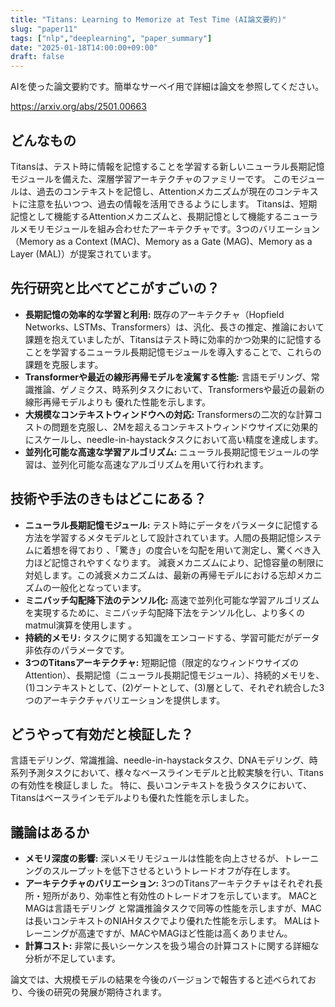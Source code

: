 ```yaml
---
title: "Titans: Learning to Memorize at Test Time (AI論文要約)"
slug: "paper11"
tags: ["nlp","deeplearning", "paper_summary"]
date: "2025-01-18T14:00:00+09:00"
draft: false
---
```


AIを使った論文要約です。簡単なサーベイ用で詳細は論文を参照してください。

https://arxiv.org/abs/2501.00663


## どんなもの

Titansは、テスト時に情報を記憶することを学習する新しいニューラル長期記憶モジュールを備えた、深層学習アーキテクチャのファミリーです。  このモジュールは、過去のコンテキストを記憶し、Attentionメカニズムが現在のコンテキストに注意を払いつつ、過去の情報を活用できるようにします。  Titansは、短期記憶として機能するAttentionメカニズムと、長期記憶として機能するニューラルメモリモジュールを組み合わせたアーキテクチャです。3つのバリエーション（Memory as a Context (MAC)、Memory as a Gate (MAG)、Memory as a Layer (MAL)）が提案されています。


## 先行研究と比べてどこがすごいの？

* **長期記憶の効率的な学習と利用:**  既存のアーキテクチャ（Hopfield Networks、LSTMs、Transformers）は、汎化、長さの推定、推論において課題を抱えていましたが、Titansはテスト時に効率的かつ効果的に記憶することを学習するニューラル長期記憶モジュールを導入することで、これらの課題を克服します。
* **Transformerや最近の線形再帰モデルを凌駕する性能:** 言語モデリング、常識推論、ゲノミクス、時系列タスクにおいて、Transformersや最近の最新の線形再帰モデルよりも 優れた性能を示します。
* **大規模なコンテキストウィンドウへの対応:**  Transformersの二次的な計算コストの問題を克服し、2Mを超えるコンテキストウィンドウサイズに効果的にスケールし、needle-in-haystackタスクにおいて高い精度を達成します。
* **並列化可能な高速な学習アルゴリズム:**  ニューラル長期記憶モジュールの学習は、並列化可能な高速なアルゴリズムを用いて行われます。


## 技術や手法のきもはどこにある？

* **ニューラル長期記憶モジュール:**  テスト時にデータをパラメータに記憶する方法を学習するメタモデルとして設計されています。人間の長期記憶システムに着想を得ており 、「驚き」の度合いを勾配を用いて測定し、驚くべき入力ほど記憶されやすくなります。  減衰メカニズムにより、記憶容量の制限に対処します。この減衰メカニズムは、最新の再帰モデルにおける忘却メカニズムの一般化となっています。
* **ミニバッチ勾配降下法のテンソル化:**  高速で並列化可能な学習アルゴリズムを実現するために、ミニバッチ勾配降下法をテンソル化し、より多くのmatmul演算を使用します 。
* **持続的メモリ:** タスクに関する知識をエンコードする、学習可能だがデータ非依存のパラメータです。
* **3つのTitansアーキテクチャ:**  短期記憶（限定的なウィンドウサイズのAttention）、長期記憶（ニューラル長期記憶モジュール）、持続的メモリを、(1)コンテキストとして、(2)ゲートとして、(3)層として、それぞれ統合した3つのアーキテクチャバリエーションを提供します。


## どうやって有効だと検証した？

言語モデリング、常識推論、needle-in-haystackタスク、DNAモデリング、時系列予測タスクにおいて、様々なベースラインモデルと比較実験を行い、Titansの有効性を検証しまし た。  特に、長いコンテキストを扱うタスクにおいて、Titansはベースラインモデルよりも優れた性能を示しました。


## 議論はあるか

* **メモリ深度の影響:** 深いメモリモジュールは性能を向上させるが、トレーニングのスループットを低下させるというトレードオフが存在します。
* **アーキテクチャのバリエーション:** 3つのTitansアーキテクチャはそれぞれ長所・短所があり、効率性と有効性のトレードオフを示しています。  MACとMAGは言語モデリング と常識推論タスクで同等の性能を示しますが、MACは長いコンテキストのNIAHタスクでより優れた性能を示します。  MALはトレーニングが高速ですが、MACやMAGほど性能は高くありません。
* **計算コスト:**  非常に長いシーケンスを扱う場合の計算コストに関する詳細な分析が不足しています。


論文では、大規模モデルの結果を今後のバージョンで報告すると述べられており、今後の研究の発展が期待されます。